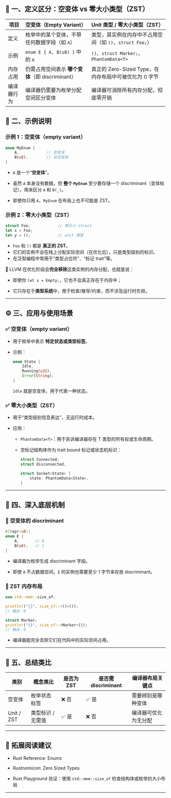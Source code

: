 ## 🧩 一、定义区分：空变体 vs 零大小类型（ZST）

| 项目    | 空变体（Empty Variant）                | Unit 类型 / 零大小类型（ZST）                   |
| ----- | --------------------------------- | -------------------------------------- |
| 定义    | 枚举中的某个变体，不带任何数据字段（如 `A`）          | 类型，其实例在内存中不占用空间（如 `()`、`struct Foo;`）  |
| 示例    | `enum E { A, B(u8) }` 中的 `A`      | `()`、`struct Marker;`、`PhantomData<T>` |
| 内存占用  | 仍需占用空间表示 **哪个变体**（即 discriminant） | 真正的 Zero-Sized Type，在内存布局中可被优化为 0 字节   |
| 编译器行为 | 编译器仍需要为枚举分配空间区分变体                 | 编译器可消除所有内存分配，彻底零开销                     |
## 🧪 二、示例说明

### 示例 1：空变体（empty variant）

```rust
enum MyEnum {
    A,            // 空变体
    B(u8),        // 非空变体
}
```

-   `A` 是一个“**空变体**”。
    
-   虽然 `A` 本身没有数据，但 **整个 `MyEnum`** 至少要存储一个 discriminant（变体标记），用来区分 `A` 和 `B(_)`。
    
-   即使你只用 `A`，`MyEnum` 在布局上也不可能是 ZST。
    

### 示例 2：零大小类型（ZST）

```rust
struct Foo;            // 零大小 struct
let x = Foo;
let y = ();            // unit 类型
```

-   `Foo` 和 `()` 都是 **真正的 ZST**。
-   它们的实例不会在栈上分配实际空间（在优化后），只是类型级别的标识。
-   在泛型编程中常用于“类型占位符”、“标记 trait”等。
    
🔧 LLVM 在优化阶段会**完全移除**这类实例的内存分配，也就是说：

- 即使你 `let x = Empty;`，它也不会真正存在于内存中；
    
- 它只存在于**类型系统**中，用于检查/推导/约束，而不涉及运行时负担。
---

## ⚙️ 三、应用与使用场景

### ✅ 空变体（empty variant）

-   用于枚举中表示 **特定状态或类型标签**。
    
-   示例：
    
    ```rust
    enum State {
        Idle,
        Running(u32),
        Error(String),
    }
    ```
    
    `Idle` 就是空变体，用于代表一种状态。
    

### ✅ 零大小类型（ZST）

-   用于“类型级别信息表达”，无运行时成本。
    
-   应用：
    
    -   `PhantomData<T>`：用于告诉编译器存在 T 类型的所有权或生命周期。
        
    -   空标记结构体作为 trait bound 标记或状态机标识：
        
        ```rust
        struct Connected;
        struct Disconnected;
        
        struct Socket<State> {
            state: PhantomData<State>,
        }
        ```
        

---

## 🧠 四、深入底层机制

### 🔸 空变体的 discriminant

```rust
#[repr(u8)]
enum E {
    A,       // 0
    B(u8),   // 1
}
```

-   编译器为枚举生成 discriminant 字段。
    
-   即使 `A` 不占数据空间，`E` 的实例也需要至少 1 字节来存放 discriminant。
    

### 🔸 ZST 内存布局

```rust
use std::mem::size_of;

println!("{}", size_of::<()>());
// 输出：0

struct Marker;
println!("{}", size_of::<Marker>());
// 输出：0
```

-   编译器能完全去除它们在代码中的实际空间占用。
    

---

## 🧮 五、总结类比

| 类别 | 概念类比 | 是否为 ZST | 是否需 discriminant | 编译器布局关键点 |
| --- | --- | --- | --- | --- |
| 空变体 | 枚举状态标签 | ❌ 否 | ✅ 是 | 需要辨别是哪种变体 |
| Unit / ZST | 类型标识 / 无需值 | ✅ 是 | ❌ 否 | 编译器可优化为无分配 |

---

## 🧵 拓展阅读建议

-   Rust Reference: Enums
    
-   Rustnomicon: Zero Sized Types
    
-   Rust Playground 验证：使用 `std::mem::size_of` 检查结构体或枚举的大小布局
    

---
